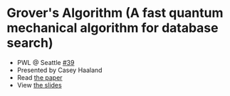 # Grover's Algorithm (A fast quantum mechanical algorithm for database search)

- PWL @ Seattle [#39](https://www.meetup.com/Papers-We-Love-Seattle/events/245935599/)
- Presented by Casey Haaland
- Read [the paper](https://arxiv.org/pdf/quant-ph/9605043.pdf)
- View [the slides](https://github.com/papers-we-love/seattle/blob/master/grovers-algorithm/Grovers.pdf)
